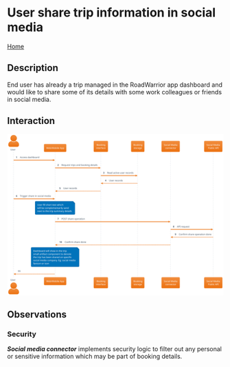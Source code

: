 # User share trip information in social media

[Home](../../README.md)

## Description

End user has already a trip managed in the RoadWarrior app dashboard and would like to share some of its details with some work colleagues or friends in social media.

## Interaction

![](./user_share_trip_on_social_media.svg)

## Observations

### Security

_**Social media connector**_ implements security logic to filter out any personal or sensitive information which may be part of booking details.
